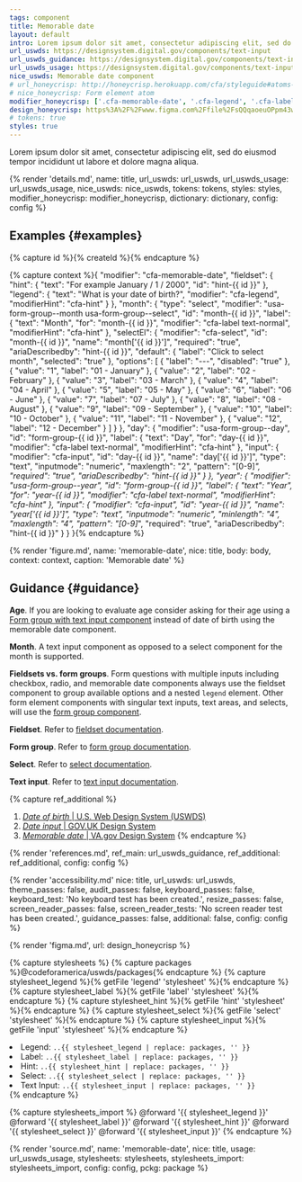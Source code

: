 ```yaml
---
tags: component
title: Memorable date
layout: default
intro: Lorem ipsum dolor sit amet, consectetur adipiscing elit, sed do eiusmod tempor incididunt ut labore et dolore magna aliqua.
url_uswds: https://designsystem.digital.gov/components/text-input
url_uswds_guidance: https://designsystem.digital.gov/components/text-input#guidance
url_uswds_usage: https://designsystem.digital.gov/components/text-input#using-the-text-input-component-2
nice_uswds: Memorable date component
# url_honeycrisp: http://honeycrisp.herokuapp.com/cfa/styleguide#atoms-form_elements
# nice_honeycrisp: Form element atom
modifier_honeycrisp: ['.cfa-memorable-date', '.cfa-legend', '.cfa-label', '.cfa-hint', '.cfa-select', '.cfa-input']
design_honeycrisp: https%3A%2F%2Fwww.figma.com%2Ffile%2FsQQqaoeuOPpm43wLlYfyEo%2FHoneycrisp-Design-System%3Ftype%3Ddesign%26node-id%3D6133%253A851%26mode%3Ddesign%26t%3DGH49ArJ6HONOroNF-1
# tokens: true
styles: true
---
```


<!-- INTRO -->

Lorem ipsum dolor sit amet, consectetur adipiscing elit, sed do eiusmod tempor incididunt ut labore et dolore magna aliqua.

<!-- DETAILS -->

{% render 'details.md',
  name: title,
  url_uswds: url_uswds,
  url_uswds_usage: url_uswds_usage,
  nice_uswds: nice_uswds,
  tokens: tokens,
  styles: styles,
  modifier_honeycrisp: modifier_honeycrisp,
  dictionary: dictionary,
  config: config %}

<!-- EXAMPLES -->

## Examples {#examples}

{% capture id %}{% createId %}{% endcapture %}

{% capture context %}{
  "modifier": "cfa-memorable-date",
  "fieldset": {
    "hint": {
      "text": "For example January / 1 / 2000",
      "id": "hint-{{ id }}"
    },
    "legend": {
      "text": "What is your date of birth?",
      "modifier": "cfa-legend",
      "modifierHint": "cfa-hint"
    }
  },
  "month": {
    "type": "select",
    "modifier": "usa-form-group--month usa-form-group--select",
    "id": "month-{{ id }}",
    "label": {
      "text": "Month",
      "for": "month-{{ id }}",
      "modifier": "cfa-label text-normal",
      "modifierHint": "cfa-hint"
    },
    "selectEl": {
      "modifier": "cfa-select",
      "id": "month-{{ id }}",
      "name": "month['{{ id }}']",
      "required": "true",
      "ariaDescribedby": "hint-{{ id }}",
      "default": {
        "label": "Click to select month",
        "selected": "true"
      },
      "options": [
        {
          "label": "---",
          "disabled": "true"
        },
        {
          "value": "1",
          "label": "01 - January"
        },
        {
          "value": "2",
          "label": "02 - February"
        },
        {
          "value": "3",
          "label": "03 - March"
        },
        {
          "value": "4",
          "label": "04 - April"
        },
        {
          "value": "5",
          "label": "05 - May"
        },
        {
          "value": "6",
          "label": "06 - June"
        },
        {
          "value": "7",
          "label": "07 - July"
        },
        {
          "value": "8",
          "label": "08 - August"
        },
        {
          "value": "9",
          "label": "09 - September"
        },
        {
          "value": "10",
          "label": "10 - October"
        },
        {
          "value": "11",
          "label": "11 - November"
        },
        {
          "value": "12",
          "label": "12 - December"
        }
      ]
    }
  },
  "day": {
    "modifier": "usa-form-group--day",
    "id": "form-group-{{ id }}",
    "label": {
      "text": "Day",
      "for": "day-{{ id }}",
      "modifier": "cfa-label text-normal",
      "modifierHint": "cfa-hint"
    },
    "input": {
      "modifier": "cfa-input",
      "id": "day-{{ id }}",
      "name": "day['{{ id }}']",
      "type": "text",
      "inputmode": "numeric",
      "maxlength": "2",
      "pattern": "[0-9]*",
      "required": "true",
      "ariaDescribedby": "hint-{{ id }}"
    }
  },
  "year": {
    "modifier": "usa-form-group--year",
    "id": "form-group-{{ id }}",
    "label": {
      "text": "Year",
      "for": "year-{{ id }}",
      "modifier": "cfa-label text-normal",
      "modifierHint": "cfa-hint"
    },
    "input": {
      "modifier": "cfa-input",
      "id": "year-{{ id }}",
      "name": "year['{{ id }}']",
      "type": "text",
      "inputmode": "numeric",
      "minlength": "4",
      "maxlength": "4",
      "pattern": "[0-9]*",
      "required": "true",
      "ariaDescribedby": "hint-{{ id }}"
    }
  }
}{% endcapture %}

<!-- <input
  class="usa-input"
  aria-describedby="mdHint"
  id="date_of_birth_day"
  name="date_of_birth_day"
  maxlength="2"
  pattern="[0-9]*"
  inputmode="numeric"
  value=""
/> -->

{% render 'figure.md', name: 'memorable-date', nice: title, body: body, context: context, caption: 'Memorable date' %}

<!-- GUIDANCE -->

## Guidance {#guidance}

**Age**. If you are looking to evaluate age consider asking for their age using a <a href="{{ config.baseUrl }}components/form-group">Form group with text input component</a> instead of date of birth using the memorable date component.

**Month**. A text input component as opposed to a select component for the month is supported.

**Fieldsets vs. form groups**. Form questions with multiple inputs including checkbox, radio, and memorable date components always use the fieldset component to group available options and a nested `legend` element. Other form element components with singular text inputs, text areas, and selects, will use the <a href="{{ config.baseUrl }}components/form-group">form group component</a>.

**Fieldset**. Refer to <a href="{{ config.baseUrl }}components/fieldset">fieldset documentation</a>.

**Form group**. Refer to <a href="{{ config.baseUrl }}components/form-group">form group documentation</a>.

**Select**. Refer to <a href="{{ config.baseUrl }}components/select">select documentation</a>.

**Text input**. Refer to <a href="{{ config.baseUrl }}components/text-input">text input documentation</a>.

{% capture ref_additional %}
1. <a href="https://designsystem.digital.gov/patterns/create-a-user-profile/date-of-birth" target="_blank" rel="noopener nofollow" class="usa-link--external"><cite>Date of birth</cite> | U.S. Web Design System (USWDS)</a>
1. <a href="https://design-system.service.gov.uk/components/date-input/" target="_blank" rel="noopener nofollow" class="usa-link--external"><cite>Date input</cite> | GOV.UK Design System</a>
1. <a href="https://design.va.gov/components/form/memorable-date" target="_blank" rel="noopener nofollow" class="usa-link--external"><cite>Memorable date</cite> | VA.gov Design System</a>
{% endcapture %}

{% render 'references.md', ref_main: url_uswds_guidance, ref_additional: ref_additional, config: config %}

<!-- ACCESSIBILITY -->

{% render 'accessibility.md'
  nice: title,
  url_uswds: url_uswds,
  theme_passes: false,
  audit_passes: false,
  keyboard_passes: false,
  keyboard_test: 'No keyboard test has been created.',
  resize_passes: false,
  screen_reader_passes: false,
  screen_reader_tests: 'No screen reader test has been created.',
  guidance_passes: false,
  additional: false,
  config: config %}

<!-- DESIGN -->

{% render 'figma.md', url: design_honeycrisp %}

<!-- SOURCE -->

{% capture stylesheets %}
  {% capture packages %}@codeforamerica/uswds/packages{% endcapture %}
  {% capture stylesheet_legend %}{% getFile 'legend' 'stylesheet' %}{% endcapture %}
  {% capture stylesheet_label %}{% getFile 'label' 'stylesheet' %}{% endcapture %}
  {% capture stylesheet_hint %}{% getFile 'hint' 'stylesheet' %}{% endcapture %}
  {% capture stylesheet_select %}{% getFile 'select' 'stylesheet' %}{% endcapture %}
  {% capture stylesheet_input %}{% getFile 'input' 'stylesheet' %}{% endcapture %}

  <li>Legend: <code>..{{ stylesheet_legend | replace: packages, '' }}</code></li>
  <li>Label: <code>..{{ stylesheet_label | replace: packages, '' }}</code></li>
  <li>Hint: <code>..{{ stylesheet_hint | replace: packages, '' }}</code></li>
  <li>Select: <code>..{{ stylesheet_select | replace: packages, '' }}</code></li>
  <li>Text Input: <code>..{{ stylesheet_input | replace: packages, '' }}</code></li>
{% endcapture %}

{% capture stylesheets_import %}
@forward '{{ stylesheet_legend }}'
@forward '{{ stylesheet_label }}'
@forward '{{ stylesheet_hint }}'
@forward '{{ stylesheet_select }}'
@forward '{{ stylesheet_input }}'
{% endcapture %}

{% render 'source.md',
  name: 'memorable-date',
  nice: title,
  usage: url_uswds_usage,
  stylesheets: stylesheets,
  stylesheets_import: stylesheets_import,
  config: config,
  pckg: package %}
